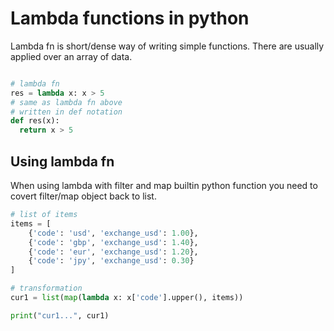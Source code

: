 # Lambda functions in python

Lambda fn is short/dense way of writing simple functions. There are usually applied over an array of data.

```python

# lambda fn
res = lambda x: x > 5
# same as lambda fn above
# written in def notation
def res(x):
  return x > 5

```

## Using lambda fn

When using lambda with filter and map builtin python function you need to covert filter/map object back to list.

```python
# list of items
items = [
    {'code': 'usd', 'exchange_usd': 1.00},
    {'code': 'gbp', 'exchange_usd': 1.40},
    {'code': 'eur', 'exchange_usd': 1.20},
    {'code': 'jpy', 'exchange_usd': 0.30}
]

# transformation
cur1 = list(map(lambda x: x['code'].upper(), items))

print("cur1...", cur1)

```
